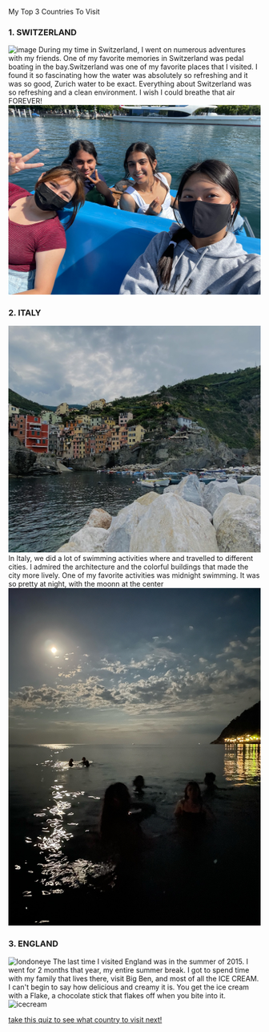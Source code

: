 My Top 3 Countries To Visit
### **1. SWITZERLAND**
![image](https://switzerland-tour.com/images/city/zurich-top/Lake-Zurich.jpg)
During my time in Switzerland, I went on numerous adventures with my friends. One of my favorite memories in Switzerland was pedal boating in the bay.Switzerland was one of my favorite places that I visited. I found it so fascinating how the water was absolutely so refreshing and it was so good, Zurich water to be exact. Everything about Switzerland was so refreshing and a clean environment. I wish I could breathe that air FOREVER!
![boatpedaling](IMG_4087.JPG)


### **2. ITALY**
![italy](IMG_7732_Original.jpg)
In Italy, we did a lot of swimming activities where and travelled to different cities. I admired the architecture and the colorful buildings that made the city more lively. One of my favorite activities was midnight swimming. It was so pretty at night, with the moonn at the center
![midnight](IMG_4490.JPG)


### **3. ENGLAND**
![londoneye](https://www.telegraph.co.uk/content/dam/Travel/leadAssets/31/82/London_Eye_view_3182851a.jpg)
The last time I visited England was in the summer of 2015. I went for 2 months that year, my entire summer break. I got to spend time with my family that lives there, visit Big Ben, and most of all the ICE CREAM. I can't begin to say how delicious and creamy it is. You get the ice cream with a Flake, a chocolate stick that flakes off when you bite into it.
![icecream](https://www.mrwhippyscotland.co.uk/wp-content/uploads/2022/02/Product-Montage-768x512.jpg)


[take this quiz to see what country to visit next!](https://www.travelchannel.com/interests/travel-tips/articles/what-bucket-list-trip-should-you-take)

